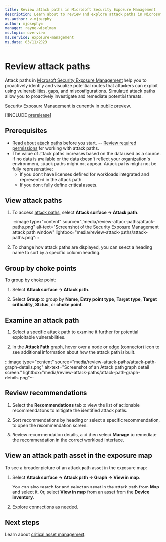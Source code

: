 ```yaml
---
title: Review attack paths in Microsoft Security Exposure Management
description: Learn about to review and explore attack paths in Microsoft Security Exposure Management.
ms.author: v-mjosephy
author: mjosephym
manager: rayne-wiselman
ms.topic: overview
ms.service: exposure-management
ms.date: 03/11/2023
---
```


# Review attack paths

Attack paths in [Microsoft Security Exposure Management](microsoft-security-exposure-management.md) help you to proactively identify and visualize potential routes that attackers can exploit using vulnerabilities, gaps, and misconfigurations. Simulated attack paths allow you to proactively investigate and remediate potential threats.

Security Exposure Management is currently in public preview.

[!INCLUDE [prerelease](../includes/prerelease.md)]

## Prerequisites

- [Read about attack paths](work-attack-paths-overview.md) before you start.
-- [Review required permissions](prerequisites.md#permissions) for working with attack paths.
- The value of attack paths increases based on the data used as a source. If no data is available or the data doesn't reflect your organization's environment, attack paths might not appear. Attack paths might not be fully representative:
  - If you don't have licenses defined for workloads integrated and represented in the attack path.
  - If you don't fully define critical assets.

## View attack paths

1. To access [attack paths](https://security.microsoft.com/attack-paths), select  **Attack surface -> Attack path**.

    :::image type="content" source="./media/review-attack-paths/attack-paths.png" alt-text="Screenshot of the Security Exposure Management attack path window" lightbox="media/review-attack-paths/attack-paths.png":::

1. To change how attack paths are displayed, you can select a heading name to sort by a specific column heading.

## Group by choke points

To group by choke point:

1. Select **Attack surface -> Attack path**.

1. Select **Group** to group by **Name**, **Entry point type**, **Target type**, **Target criticality**, **Status**, or **choke point**.

## Examine an attack path

1. Select a specific attack path to examine it further for potential exploitable vulnerabilities.

1. In the **Attack Path** graph, hover over a node or edge (connector) icon to see additional information about how the attack path is built.

:::image type="content" source="media/review-attack-paths/attack-path-graph-details.png" alt-text="Screenshot of an Attack path graph detail screen." lightbox="media/review-attack-paths/attack-path-graph-details.png":::

## Review recommendations

1. Select the **Recommendations** tab to view the list of actionable recommendations to mitigate the identified attack paths.

1. Sort recommendations by heading or select a specific recommendation, to open the recommendation screen.

1. Review recommendation details, and then select **Manage** to remediate the recommendation in the correct workload interface.

## View an attack path asset in the exposure map

To see a broader picture of an attack path asset in the exposure map:

1. Select **Attack surface -> Attack path -> Graph -> View in map**.

    You can also search for and select an asset in the attack path from **Map** and select it. Or, select **View in map** from an asset from the **Device inventory**.

1. Explore connections as needed.

## Next steps

Learn about [critical asset management](critical-asset-management.md).
